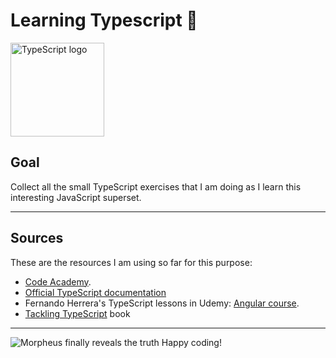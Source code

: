 # Learning Typescript 🦄

<img src="https://miro.medium.com/max/700/1*mn6bOs7s6Qbao15PMNRyOA.png" title="TypeScript logo" height="150px" />

## Goal
Collect all the small TypeScript exercises that I am doing as I learn this interesting JavaScript superset.

---

## Sources
These are the resources I am using so far for this purpose:
- [Code Academy](https://www.codecademy.com/learn/learn-typescript).
- [Official TypeScript documentation](https://www.typescriptlang.org/docs/)
- Fernando Herrera's TypeScript lessons in Udemy: [Angular course](https://www.udemy.com/course/angular-fernando-herrera/).
- [Tackling TypeScript](https://exploringjs.com/tackling-ts/toc.html) book

---

<img src="https://cdn-media-1.freecodecamp.org/images/0*p8qXhijgzkr7h2wT.jpg" title="Morpheus finally reveals the truth">
Happy coding!
